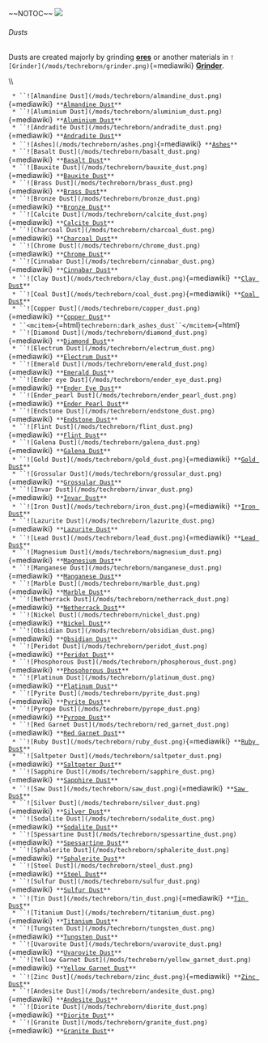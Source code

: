 \~\~NOTOC\~\~ ![](/mods/techreborn/almandine_dust.png)

###### Dusts

Dusts are created majorly by grinding
**[ores](world_generation:ore "wikilink")** or another materials in
`![Grinder](/mods/techreborn/grinder.png)`{=mediawiki}
**[Grinder](blocks:grinder "wikilink")**.

\\\\

` * ``![Almandine Dust](/mods/techreborn/almandine_dust.png)`{=mediawiki}` **`[`Almandine Dust`](items:dust:almandine_dust "wikilink")`**`\
` * ``![Aluminium Dust](/mods/techreborn/aluminium_dust.png)`{=mediawiki}` **`[`Aluminium Dust`](items:dust:aluminium_dust "wikilink")`**`\
` * ``![Andradite Dust](/mods/techreborn/andradite_dust.png)`{=mediawiki}` **`[`Andradite Dust`](items:dust:andradite_dust "wikilink")`**`\
` * ``![Ashes](/mods/techreborn/ashes.png)`{=mediawiki}` **`[`Ashes`](items:dust:ashes "wikilink")`**`\
` * ``![Basalt Dust](/mods/techreborn/basalt_dust.png)`{=mediawiki}` **`[`Basalt Dust`](items:dust:basalt_dust "wikilink")`**`\
` * ``![Bauxite Dust](/mods/techreborn/bauxite_dust.png)`{=mediawiki}` **`[`Bauxite Dust`](items:dust:bauxite_dust "wikilink")`**`\
` * ``![Brass Dust](/mods/techreborn/brass_dust.png)`{=mediawiki}` **`[`Brass Dust`](items:dust:brass_dust "wikilink")`**`\
` * ``![Bronze Dust](/mods/techreborn/bronze_dust.png)`{=mediawiki}` **`[`Bronze Dust`](items:dust:bronze_dust "wikilink")`**`\
` * ``![Calcite Dust](/mods/techreborn/calcite_dust.png)`{=mediawiki}` **`[`Calcite Dust`](items:dust:calcite_dust "wikilink")`**`\
` * ``![Charcoal Dust](/mods/techreborn/charcoal_dust.png)`{=mediawiki}` **`[`Charcoal Dust`](items:dust:charcoal_dust "wikilink")`**`\
` * ``![Chrome Dust](/mods/techreborn/chrome_dust.png)`{=mediawiki}` **`[`Chrome Dust`](items:dust:chrome_dust "wikilink")`**`\
` * ``![Cinnabar Dust](/mods/techreborn/cinnabar_dust.png)`{=mediawiki}` **`[`Cinnabar Dust`](items:dust:cinnabar_dust "wikilink")`**`\
` * ``![Clay Dust](/mods/techreborn/clay_dust.png)`{=mediawiki}` **`[`Clay Dust`](items:dust:clay_dust "wikilink")`**`\
` * ``![Coal Dust](/mods/techreborn/coal_dust.png)`{=mediawiki}` **`[`Coal Dust`](items:dust:coal_dust "wikilink")`**`\
` * ``![Copper Dust](/mods/techreborn/copper_dust.png)`{=mediawiki}` **`[`Copper Dust`](items:dust:copper_dust "wikilink")`**`\
` * ``<mcitem>`{=html}`techreborn:dark_ashes_dust``</mcitem>`{=html}\
` * ``![Diamond Dust](/mods/techreborn/diamond_dust.png)`{=mediawiki}` **`[`Diamond Dust`](items:dust:diamond_dust "wikilink")`**`\
` * ``![Electrum Dust](/mods/techreborn/electrum_dust.png)`{=mediawiki}` **`[`Electrum Dust`](items:dust:electrum_dust "wikilink")`**`\
` * ``![Emerald Dust](/mods/techreborn/emerald_dust.png)`{=mediawiki}` **`[`Emerald Dust`](items:dust:emerald_dust "wikilink")`**`\
` * ``![Ender eye Dust](/mods/techreborn/ender_eye_dust.png)`{=mediawiki}` **`[`Ender Eye Dust`](items:dust:ender_eye_dust "wikilink")`**`\
` * ``![Ender_pearl Dust](/mods/techreborn/ender_pearl_dust.png)`{=mediawiki}` **`[`Ender Pearl Dust`](items:dust:ender_pearl_dust "wikilink")`**`\
` * ``![Endstone Dust](/mods/techreborn/endstone_dust.png)`{=mediawiki}` **`[`Endstone Dust`](items:dust:endstone_dust "wikilink")`**`\
` * ``![Flint Dust](/mods/techreborn/flint_dust.png)`{=mediawiki}` **`[`Flint Dust`](items:dust:flint_dust "wikilink")`**`\
` * ``![Galena Dust](/mods/techreborn/galena_dust.png)`{=mediawiki}` **`[`Galena Dust`](items:dust:galena_dust "wikilink")`**`\
` * ``![Gold Dust](/mods/techreborn/gold_dust.png)`{=mediawiki}` **`[`Gold Dust`](items:dust:gold_dust "wikilink")`**`\
` * ``![Grossular Dust](/mods/techreborn/grossular_dust.png)`{=mediawiki}` **`[`Grossular Dust`](items:dust:grossular_dust "wikilink")`**`\
` * ``![Invar Dust](/mods/techreborn/invar_dust.png)`{=mediawiki}` **`[`Invar Dust`](items:dust:invar_dust "wikilink")`**`\
` * ``![Iron Dust](/mods/techreborn/iron_dust.png)`{=mediawiki}` **`[`Iron Dust`](items:dust:iron_dust "wikilink")`**`\
` * ``![Lazurite Dust](/mods/techreborn/lazurite_dust.png)`{=mediawiki}` **`[`Lazurite Dust`](items:dust:lazurite_dust "wikilink")`**`\
` * ``![Lead Dust](/mods/techreborn/lead_dust.png)`{=mediawiki}` **`[`Lead Dust`](items:dust:lead_dust "wikilink")`**`\
` * ``![Magnesium Dust](/mods/techreborn/magnesium_dust.png)`{=mediawiki}` **`[`Magnesium Dust`](items:dust:magnesium_dust "wikilink")`**`\
` * ``![Manganese Dust](/mods/techreborn/manganese_dust.png)`{=mediawiki}` **`[`Manganese Dust`](items:dust:manganese_dust "wikilink")`**`\
` * ``![Marble Dust](/mods/techreborn/marble_dust.png)`{=mediawiki}` **`[`Marble Dust`](items:dust:marble_dust "wikilink")`**`\
` * ``![Netherrack Dust](/mods/techreborn/netherrack_dust.png)`{=mediawiki}` **`[`Netherrack Dust`](items:dust:netherrack_dust "wikilink")`**`\
` * ``![Nickel Dust](/mods/techreborn/nickel_dust.png)`{=mediawiki}` **`[`Nickel Dust`](items:dust:nickel_dust "wikilink")`**`\
` * ``![Obsidian Dust](/mods/techreborn/obsidian_dust.png)`{=mediawiki}` **`[`Obsidian Dust`](items:dust:obsidian_dust "wikilink")`**`\
` * ``![Peridot Dust](/mods/techreborn/peridot_dust.png)`{=mediawiki}` **`[`Peridot Dust`](items:dust:peridot_dust "wikilink")`**`\
` * ``![Phosphorous Dust](/mods/techreborn/phosphorous_dust.png)`{=mediawiki}` **`[`Phosphorous Dust`](items:dust:phosphorous_dust "wikilink")`**`\
` * ``![Platinum Dust](/mods/techreborn/platinum_dust.png)`{=mediawiki}` **`[`Platinum Dust`](items:dust:platinum_dust "wikilink")`**`\
` * ``![Pyrite Dust](/mods/techreborn/pyrite_dust.png)`{=mediawiki}` **`[`Pyrite Dust`](items:dust:pyrite_dust "wikilink")`**`\
` * ``![Pyrope Dust](/mods/techreborn/pyrope_dust.png)`{=mediawiki}` **`[`Pyrope Dust`](items:dust:pyrope_dust "wikilink")`**`\
` * ``![Red Garnet Dust](/mods/techreborn/red_garnet_dust.png)`{=mediawiki}` **`[`Red Garnet Dust`](items:dust:red_garnet_dust "wikilink")`**`\
` * ``![Ruby Dust](/mods/techreborn/ruby_dust.png)`{=mediawiki}` **`[`Ruby Dust`](items:dust:ruby_dust "wikilink")`**`\
` * ``![Saltpeter Dust](/mods/techreborn/saltpeter_dust.png)`{=mediawiki}` **`[`Saltpeter Dust`](items:dust:saltpeter_dust "wikilink")`**`\
` * ``![Sapphire Dust](/mods/techreborn/sapphire_dust.png)`{=mediawiki}` **`[`Sapphire Dust`](items:dust:sapphire_dust "wikilink")`**`\
` * ``![Saw Dust](/mods/techreborn/saw_dust.png)`{=mediawiki}` **`[`Saw Dust`](items:dust:saw_dust "wikilink")`**`\
` * ``![Silver Dust](/mods/techreborn/silver_dust.png)`{=mediawiki}` **`[`Silver Dust`](items:dust:silver_dust "wikilink")`**`\
` * ``![Sodalite Dust](/mods/techreborn/sodalite_dust.png)`{=mediawiki}` **`[`Sodalite Dust`](items:dust:sodalite_dust "wikilink")`**`\
` * ``![Spessartine Dust](/mods/techreborn/spessartine_dust.png)`{=mediawiki}` **`[`Spessartine Dust`](items:dust:spessartine_dust "wikilink")`**`\
` * ``![Sphalerite Dust](/mods/techreborn/sphalerite_dust.png)`{=mediawiki}` **`[`Sphalerite Dust`](items:dust:sphalerite_dust "wikilink")`**`\
` * ``![Steel Dust](/mods/techreborn/steel_dust.png)`{=mediawiki}` **`[`Steel Dust`](items:dust:steel_dust "wikilink")`**`\
` * ``![Sulfur Dust](/mods/techreborn/sulfur_dust.png)`{=mediawiki}` **`[`Sulfur Dust`](items:dust:sulfur_dust "wikilink")`**`\
` * ``![Tin Dust](/mods/techreborn/tin_dust.png)`{=mediawiki}` **`[`Tin Dust`](items:dust:tin_dust "wikilink")`**`\
` * ``![Titanium Dust](/mods/techreborn/titanium_dust.png)`{=mediawiki}` **`[`Titanium Dust`](items:dust:titanium_dust "wikilink")`**`\
` * ``![Tungsten Dust](/mods/techreborn/tungsten_dust.png)`{=mediawiki}` **`[`Tungsten Dust`](items:dust:tungsten_dust "wikilink")`**`\
` * ``![Uvarovite Dust](/mods/techreborn/uvarovite_dust.png)`{=mediawiki}` **`[`Uvarovite Dust`](items:dust:uvarovite_dust "wikilink")`**`\
` * ``![Yellow Garnet Dust](/mods/techreborn/yellow_garnet_dust.png)`{=mediawiki}` **`[`Yellow Garnet Dust`](items:dust:yellow_garnet_dust "wikilink")`**`\
` * ``![Zinc Dust](/mods/techreborn/zinc_dust.png)`{=mediawiki}` **`[`Zinc Dust`](items:dust:zinc_dust "wikilink")`**`\
` * ``![Andesite Dust](/mods/techreborn/andesite_dust.png)`{=mediawiki}` **`[`Andesite Dust`](items:dust:andesite_dust "wikilink")`**`\
` * ``![Diorite Dust](/mods/techreborn/diorite_dust.png)`{=mediawiki}` **`[`Diorite Dust`](items:dust:diorite_dust "wikilink")`**`\
` * ``![Granite Dust](/mods/techreborn/granite_dust.png)`{=mediawiki}` **`[`Granite Dust`](items:dust:granite_dust "wikilink")`**`
